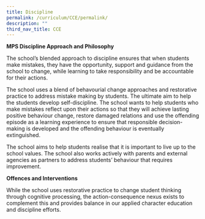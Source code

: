 ```yaml
---
title: Discipline
permalink: /curriculum/CCE/permalink/
description: ""
third_nav_title: CCE
---
```

**MPS Discipline Approach and Philosophy**

The school’s blended approach to discipline ensures that when students make mistakes, they have the opportunity, support and guidance from the school to change, while learning to take responsibility and be accountable for their actions.

The school uses a blend of behavourial change approaches and restorative practice to address mistake making by students. The ultimate aim to help the students develop self-discipline. The school wants to help students who make mistakes reflect upon their actions so that they will achieve lasting positive behaviour change, restore damaged relations and use the offending episode as a learning experience to ensure that responsible decision-making is developed and the offending behaviour is eventually extinguished.

The school aims to help students realise that it is important to live up to the school values. The school also works actively with parents and external agencies as partners to address students’ behaviour that requires improvement.

**Offences and Interventions**

While the school uses restorative practice to change student thinking through cognitive processing, the action-consequence nexus exists to complement this and provides balance in our applied character education and discipline efforts.


